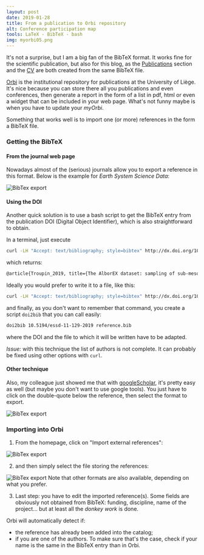 ```yaml
---
layout: post
date: 2019-01-28
title: From a publication to Orbi repository
alt: Conference participation map
tools: LaTeX - BibTeX - bash
img: myorbi05.png
---
```


It's not a surprise, but I am a big fan of the BibTeX format. It works fine for the scientific publication, but also for this blog, as the <a href="{{ site.url }}/publications">Publications</a> section and the [CV](CV/Ctroupin_CVacademic.pdf) are both created from the same BibTeX file.

[Orbi](https://orbi.uliege.be/) is the institutional repository for publications at the University of Liège. It's nice because you can store there all you publications and even conferences, then generate a report in the form of a list in pdf, html or even a widget that can be included in your web page. What's not funny maybe is when you have to update your *myOrbi*.

Something that works well is to import one (or more) references in the form a BibTeX file.

### Getting the BibTeX

#### From the journal web page

Nowadays almost of the (serious) journals allow you to export a reference in this format. Below is the example for *Earth System Science Data*:

<img src="{{ site.url }}/figures/blog/myorbi00.png" class="img-responsive" alt="BibTex export">

#### Using the DOI

Another quick solution is to use a bash script to get the BibTeX entry from the publication DOI (Digital Object Identifier), which is also straightforward to obtain.

In a terminal, just execute
```bash
curl -LH "Accept: text/bibliography; style=bibtex" http://dx.doi.org/10.5194/essd-11-129-2019
```
which returns:
```bash
@article{Troupin_2019, title={The AlborEX dataset: sampling of sub-mesoscale features in the Alboran Sea}, volume={11}, ISSN={1866-3516}, url={http://dx.doi.org/10.5194/essd-11-129-2019}, DOI={10.5194/essd-11-129-2019}, number={1}, journal={Earth System Science Data}, publisher={Copernicus GmbH}, author={Troupin, Charles and Pascual, Ananda and Ruiz, Simon and Olita, Antonio and Casas, Benjamin and Margirier, Félix and Poulain, Pierre-Marie and Notarstefano, Giulio and Torner, Marc and Fernández, Juan Gabriel and et al.}, year={2019}, month={Jan}, pages={129–145}}
```
Ideally you would prefer to write it to a file, like this:
```bash
curl -LH "Accept: text/bibliography; style=bibtex" http://dx.doi.org/10.5194/essd-11-129-2019 >> reference.bib
```
and finally, as you don't want to remember that command, you create a script `doi2bib` that you can call easily:
```bash
doi2bib 10.5194/essd-11-129-2019 reference.bib
```
where the DOI and the file to which it will be written have to be adapted.

*Issue:* with this technique the list of authors is not complete. It can probably be fixed using other options with `curl`.

#### Other technique

Also, my colleague just showed me that with [googleScholar](https://scholar.google.be/), it's pretty easy as well (but maybe you don't want to use google tools). You just have to click on the double-quote below the reference, then select the format to export.

<img src="{{ site.url }}/figures/blog/myorbi04.png" class="img-responsive" alt="BibTex export">


### Importing into Orbi

1. From the homepage, click on "Import external references":
<img src="{{ site.url }}/figures/blog/myorbi01.png" class="img-responsive" alt="BibTex export">

2. and then simply select the file storing the references:
<img src="{{ site.url }}/figures/blog/myorbi02.png" class="img-responsive" alt="BibTex export">
Note that other formats are also available, depending on what you prefer.

3. Last step: you have to edit the imported reference(s). Some fields are obviously not obtained from BibTeX: funding, discipline, name of the project... but at least all the *donkey work* is done.

Orbi will automatically detect if:
* the reference has already been added into the catalog;
* if you are one of the authors. To make sure that's the case, check if your name is the same in the BibTeX entry than in Orbi.
